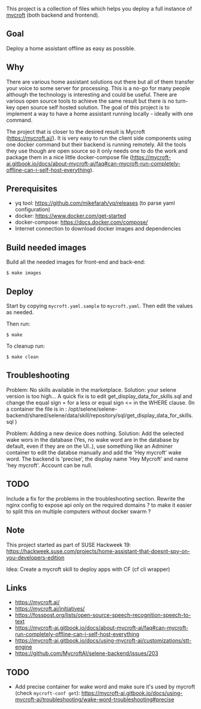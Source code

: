 This project is a collection of files which helps you deploy a full instance of [mycroft](https://mycroft.ai/) (both backend and frontend).

## Goal

Deploy a home assistant offline as easy as possible.

## Why

There are various home assistant solutions out there but all of them transfer your voice to some server for processing. This is a no-go for many people although the technology is interesting and could be useful. There are various open source tools to achieve the same result but there is no turn-key open source self hosted solution. The goal of this project is to implement a way to have a home assistant running locally - ideally with one command.

The project that is closer to the desired result is Mycroft (https://mycroft.ai/). It is very easy to run the client side components using one docker command but their backend is running remotely. All the tools they use though are open source so it only needs one to do the work and package them in a nice little docker-compose file (https://mycroft-ai.gitbook.io/docs/about-mycroft-ai/faq#can-mycroft-run-completely-offline-can-i-self-host-everything).

## Prerequisites

- yq tool: https://github.com/mikefarah/yq/releases (to parse yaml configuration)
- docker: https://www.docker.com/get-started
- docker-compose: https://docs.docker.com/compose/
- Internet connection to download docker images and dependencies

## Build needed images

Build all the needed images for front-end and back-end:

```
$ make images
```

## Deploy

Start by copying `mycroft.yaml.sample` to `mycroft.yaml`. Then edit the values as needed.

Then run:

```
$ make
```

To cleanup run:

```
$ make clean
```

## Troubleshooting

Problem: No skills available in the marketplace.
Solution: your selene version is too high... A quick fix is to edit get_display_data_for_skills.sql and change the equal sign = for a less or equal sign <= in the WHERE clause. (In a container the file is in : /opt/selene/selene-backend/shared/selene/data/skill/repository/sql/get_display_data_for_skills.sql )

Problem: Adding a new device does nothing.
Solution: Add the selected wake wors in the database (Yes, no wake word are in the database by default, even if they are on the UI..), use something like an Adminer container to edit the databse manually and add the 'Hey mycroft' wake word. The backend is 'precise', the display name 'Hey Mycroft' and name 'hey mycroft'. Account can be null.

## TODO
Include a fix for the problems in the troubleshooting section.
Rewrite the nginx config to expose api only on the required domains ? to make it easier to split this on multiple computers without docker swarm ?

## Note

This project started as part of SUSE Hackweek 19: https://hackweek.suse.com/projects/home-assistant-that-doesnt-spy-on-you-developers-edition

Idea: Create a mycroft skill to deploy apps with CF (cf cli wrapper)

## Links

- https://mycroft.ai/
- https://mycroft.ai/initiatives/
- https://fosspost.org/lists/open-source-speech-recognition-speech-to-text
- https://mycroft-ai.gitbook.io/docs/about-mycroft-ai/faq#can-mycroft-run-completely-offline-can-i-self-host-everything
- https://mycroft-ai.gitbook.io/docs/using-mycroft-ai/customizations/stt-engine
- https://github.com/MycroftAI/selene-backend/issues/203

## TODO

- Add precise container for wake word and make sure it's used by mycroft (check `mycroft-conf get`):
  https://mycroft-ai.gitbook.io/docs/using-mycroft-ai/troubleshooting/wake-word-troubleshooting#precise
